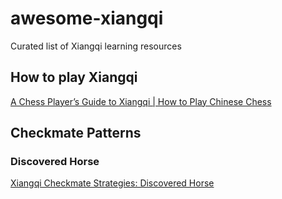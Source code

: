 # awesome-xiangqi

Curated list of Xiangqi learning resources

## How to play Xiangqi

[A Chess Player’s Guide to Xiangqi | How to Play Chinese Chess](https://www.youtube.com/watch?v=vklqOLf6mtU)

## Checkmate Patterns

### Discovered Horse
[Xiangqi Checkmate Strategies: Discovered Horse](https://www.youtube.com/shorts/pji0WSzB1Qw)
